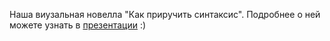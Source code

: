 Наша виузальная новелла "Как приручить синтаксис".
Подробнее о ней можете узнать в [презентации](https://www.canva.com/design/DAF3vxnnADA/qHmmQUir0Eob7o_dEHFJWw/view?utm_content=DAF3vxnnADA&utm_campaign=designshare&utm_medium=link&utm_source=editor) :)
